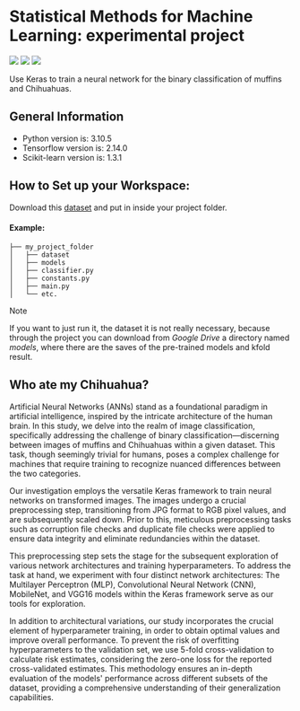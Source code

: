 # Statistical Methods for Machine Learning: experimental project
<img src="https://img.shields.io/badge/PyCharm-000000.svg?&style=for-the-badge&logo=PyCharm&logoColor=white"> <img src="https://img.shields.io/badge/Python-3776AB?style=for-the-badge&logo=python&logoColor=white"> <img src="https://img.shields.io/badge/Keras-FF0000?style=for-the-badge&logo=keras&logoColor=white">

Use Keras to train a neural network for the binary classification of muffins and Chihuahuas.

## General Information

- Python version is: 3.10.5
- Tensorflow version is: 2.14.0
- Scikit-learn version is: 1.3.1

## How to Set up your Workspace:
Download this [dataset](https://www.kaggle.com/datasets/samuelcortinhas/muffin-vs-chihuahua-image-classification)
and put in inside your project folder.

#### Example:
```
├── my_project_folder
│   ├── dataset
│   ├── models
│   ├── classifier.py
│   ├── constants.py
│   ├── main.py
│   └── etc.
```

> [!NOTE]
> If you want to just run it, the dataset it is not really necessary,
because through the project you can download from *Google Drive* a directory named *models*, where there are the saves of the pre-trained models and kfold result.

## Who ate my Chihuahua?

Artificial Neural Networks (ANNs) stand as a foundational paradigm in artificial intelligence, inspired by the intricate architecture of the human brain. In this study, we delve into the realm of image classification, specifically addressing the challenge of binary classification—discerning between images of muffins and Chihuahuas within a given dataset. This task, though seemingly trivial for humans, poses a complex challenge for machines that require training to recognize nuanced differences between the two categories.

Our investigation employs the versatile Keras framework to train neural networks on transformed images. The images undergo a crucial preprocessing step, transitioning from JPG format to RGB pixel values, and are subsequently scaled down. Prior to this, meticulous preprocessing tasks such as corruption file checks and duplicate file checks were applied to ensure data integrity and eliminate redundancies within the dataset.

This preprocessing step sets the stage for the subsequent exploration of various network architectures and training hyperparameters. To address the task at hand, we experiment with four distinct network architectures: The Multilayer Perceptron (MLP), Convolutional Neural Network (CNN), MobileNet, and VGG16 models within the Keras framework serve as our tools for exploration. 

In addition to architectural variations, our study incorporates the crucial element of hyperparameter training, in order to obtain optimal values and improve overall performance. To prevent the risk of overfitting hyperparameters to the validation set, we use 5-fold cross-validation to calculate risk estimates, considering the zero-one loss for the reported cross-validated estimates. This methodology ensures an in-depth evaluation of the models' performance across different subsets of the dataset, providing a comprehensive understanding of their generalization capabilities.
